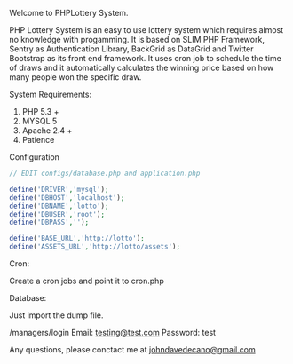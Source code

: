 Welcome to PHPLottery System. 

PHP Lottery System is an easy to use lottery system which requires almost no knowledge with progamming. 
It is based on SLIM PHP Framework, Sentry as Authentication Library, BackGrid as DataGrid and Twitter Bootstrap
as its front end framework. It uses cron job to schedule the time of draws and it automatically calculates the
winning price based on how many people won the specific draw.

System Requirements:

1. PHP 5.3 +
2. MYSQL 5
3. Apache 2.4 +
4. Patience

Configuration

```php
// EDIT configs/database.php and application.php

define('DRIVER','mysql');
define('DBHOST','localhost');
define('DBNAME','lotto');
define('DBUSER','root');
define('DBPASS','');

define('BASE_URL','http://lotto');
define('ASSETS_URL','http://lotto/assets');
```

Cron:

Create a cron jobs and point it to cron.php

Database:

Just import the dump file.

/managers/login 
Email: testing@test.com
Password: test

Any questions, please conctact me at johndavedecano@gmail.com
